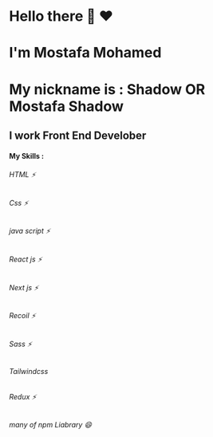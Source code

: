 <h1>Hello there 👋 ♥ </h1>
<h1>I'm Mostafa Mohamed </h1>
<h1>My nickname is : Shadow  OR Mostafa Shadow</h1>
<h2>I work Front End Develober </h2>
<h4>My Skills :</h4>
<h6>HTML ⚡</h6>
<h6>Css ⚡</h6>
<h6>java script ⚡</h6>
<h6>React js ⚡</h6>
<h6>Next js ⚡</h6>
<h6>Recoil ⚡</h6>
<h6>Sass ⚡</h6>
<h6>Tailwindcss</h6>
<h6>Redux ⚡</h6>
<h6>many of npm Liabrary 😄</h6>
<!--
**MostafaShadow/MostafaShadow** is a ✨ _special_ ✨ repository because its `README.md` (this file) appears on your GitHub profile.

Here are some ideas to get you started:

- 🔭 I’m currently working on ...
- 🌱 I’m currently learning ...
- 👯 I’m looking to collaborate on ...
- 🤔 I’m looking for help with ...
- 💬 Ask me about ...
- 📫 How to reach me: ...
- 😄</ Pronouns: ...
- ⚡ Fun fact: ...
-->
